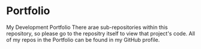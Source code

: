 # Portfolio
My Development Portfolio 
There arae sub-repositories within this repository, so please go to the repositry itself to view that project's code. All of my repos in the Portfolio can be found in my GitHub profile.
